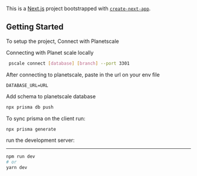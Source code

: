 This is a [Next.js](https://nextjs.org/) project bootstrapped with [`create-next-app`](https://github.com/vercel/next.js/tree/canary/packages/create-next-app).

## Getting Started

To setup the project, Connect with Planetscale

Connecting with Planet scale locally

```bash
 pscale connect [database] [branch] --port 3301
```

After connecting to planetscale, paste in the url on your env file

```
DATABASE_URL=URL
```

Add schema to planetscale database

```bash
npx prisma db push

```

To sync prisma on the client run:

```bash
npx prisma generate
```

run the development server:

---

```bash
npm run dev
# or
yarn dev
```
